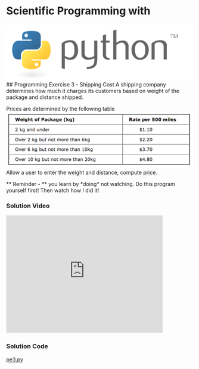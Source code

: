 # Scientific Programming with 
<img src="../../imgs/python.png"/>
## Programming Exercise 3 - Shipping Cost
A shipping company determines how much it charges its customers based on weight of the package and distance shipped.

Prices are determined by the following table
<img src="table.png"/>
Allow a user to enter the weight and distance, compute price.

<div class="highlight">** Reminder -  ** you learn by *doing* not watching.  Do this program yourself first!  Then watch how I did it!</div>

### Solution Video
<iframe width="420" height="315" src="https://www.youtube.com/embed/nSdTr7leklA" frameborder="0" allowfullscreen></iframe>

### Solution Code
[pe3.py](pe3.py)




